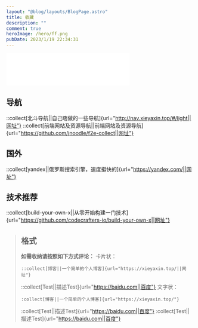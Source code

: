 ```yaml
---
layout: "@blog/layouts/BlogPage.astro"
title: 收藏
description: ""
comment: true
heroImage: /hero/ff.png
pubDate: 2023/1/19 22:34:31
---
```

<iframe frameborder="no" border="0" marginwidth="0" marginheight="0" width=330 height=86 src="//music.163.com/outchain/player?type=2&id=29539350&auto=1&height=66"></iframe>

## 导航

::collect[北斗导航||自己瞎做的一些导航]{url="http://nav.xieyaxin.top/#/light||网址"}
::collect[前端网站及资源导航||前端网站及资源导航]{url="https://github.com/jnoodle/f2e-collect||网址"}

## 国外

::collect[yandex||俄罗斯搜索引擎，速度挺快的]{url="https://yandex.com/||网址"}

## 技术推荐

::collect[build-your-own-x||从零开始构建一门技术]{url="https://github.com/codecrafters-io/build-your-own-x||网址"}


>## 格式
>**如需收纳请按照如下方式评论：**
>卡片状：
>```
>::collect[博客||一个简单的个人博客]{url="https://xieyaxin.top/||网址"}
>```
>::collect[Test||描述Test]{url="https://baidu.com||百度"}
>文字状：
>```
>:collect[博客||一个简单的个人博客]{url="https://xieyaxin.top/"}
>```
>:collect[Test||描述Test]{url="https://baidu.com||百度"} :collect[Test||描述Test]{url="https://baidu.com||百度"}
